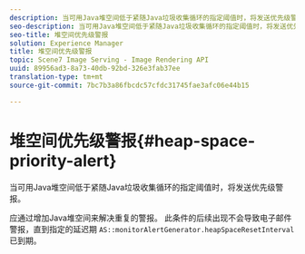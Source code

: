 ```yaml
---
description: 当可用Java堆空间低于紧随Java垃圾收集循环的指定阈值时，将发送优先级警报。
seo-description: 当可用Java堆空间低于紧随Java垃圾收集循环的指定阈值时，将发送优先级警报。
seo-title: 堆空间优先级警报
solution: Experience Manager
title: 堆空间优先级警报
topic: Scene7 Image Serving - Image Rendering API
uuid: 89956ad3-8a73-40db-92bd-326e3fab37ee
translation-type: tm+mt
source-git-commit: 7bc7b3a86fbcdc57cfdc31745fae3afc06e44b15

---
```



# 堆空间优先级警报{#heap-space-priority-alert}

当可用Java堆空间低于紧随Java垃圾收集循环的指定阈值时，将发送优先级警报。

应通过增加Java堆空间来解决重复的警报。 此条件的后续出现不会导致电子邮件警报，直到指定的延迟期 `AS::monitorAlertGenerator.heapSpaceResetInterval` 已到期。
